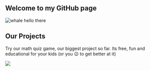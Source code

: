 ## Welcome to my GitHub page

![whale hello there](https://i.imgur.com/HpCUYKL.gif)

## Our Projects

Try our math quiz game, our biggest project so far. Its free, fun and educational for your kids (or you 😉 to get better at it)

[![](https://camo.githubusercontent.com/3f7293601d09b24937c5e8ef57cbad84297e572168449851dcee9ddc9943e1a8/68747470733a2f2f6d636a6f6532312e636f6d2f6d6174682d7175697a2f696d616765732f6d716f2d67616d652d6c6f676f2d6c6f6e672e706e67)](https://github.com/mqo-game/math-quiz-game)
